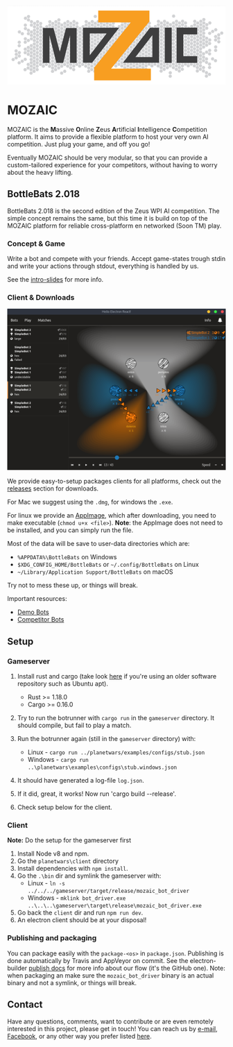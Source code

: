 <p align="center"><img src="/resources/Design%205.PNG" alt="MOZAIC"/></p>

# MOZAIC

MOZAIC is the **M**assive **O**nline **Z**eus **A**rtificial **I**ntelligence **C**ompetition platform.
It aims to provide a flexible platform to host your very own AI competition. Just plug your game, and off you go!

Eventually MOZAIC should be very modular, so that you can provide a custom-tailored experience for your competitors, without having to worry about the heavy lifting.

## BottleBats 2.018
BottleBats 2.018 is the second edition of the Zeus WPI AI competition. The simple concept remains the same, but this time it is build on top of the MOZAIC platform for reliable cross-platform en networked (Soon TM) play. 

### Concept & Game
Write a bot and compete with your friends. Accept game-states trough stdin and write your actions through stdout, everything is handled by us. 

See the [intro-slides](https://drive.google.com/open?id=1ZwFlXGm7WZ4urTFxXdyoEz7n19PjwkO4Z-iVYLWCDmg) for more info.

### Client & Downloads

<p align="center"><img src="/resources/clientv0.3.png" alt="MOZAIC"/></p>

We provide easy-to-setup packages clients for all platforms, check out the [releases](https://github.com/ZeusWPI/MOZAIC/releases) section for downloads.

For Mac we suggest using the `.dmg`, for windows the `.exe`.

For linux we provide an [AppImage](https://appimage.org/), which after downloading, you need to make executable (`chmod u+x <file>`).
**Note**: the AppImage does not need to be installed, and you can simply run the file.

Most of the data will be save to user-data directories which are:

* `%APPDATA%\BottleBats` on Windows
* `$XDG_CONFIG_HOME/BottleBats` or `~/.config/BottleBats` on Linux
* `~/Library/Application Support/BottleBats` on macOS

Try not to mess these up, or things will break.

Important resources:
 - [Demo Bots](https://github.com/ZeusWPI/MOZAIC/tree/development/planetwars/bots)
 - [Competitor Bots](https://hackmd.io/h4vmgyBDS-yQxrztywfxCQ#)

## Setup

### Gameserver

1. Install rust and cargo (take look [here](https://rustup.rs/) if you're using an older software repository such as Ubuntu apt).
    - Rust >= 1.18.0
    - Cargo >= 0.16.0

1. Try to run the botrunner with `cargo run` in the `gameserver` directory. It should compile, but fail to play a match.
1. Run the botrunner again (still in the `gameserver` directory) with:
    - Linux - `cargo run ../planetwars/examples/configs/stub.json`
    - Windows - `cargo run ..\planetwars\examples\configs\stub.windows.json`
1. It should have generated a log-file `log.json`.
1. If it did, great, it works! Now run 'cargo build --release'.
1. Check setup below for the client.

### Client

**Note:** Do the setup for the gameserver first

1. Install Node v8 and npm.
1. Go the `planetwars\client` directory
1. Install dependencies with `npm install`.
1. Go the `.\bin` dir and symlink the gameserver with:
    * Linux -  `ln -s ../../../gameserver/target/release/mozaic_bot_driver`
    * Windows -  `mklink bot_driver.exe ..\..\..\gameserver\target\release\mozaic_bot_driver.exe`
1. Go back the `client` dir and run `npm run dev`.
1. An electron client should be at your disposal!

### Publishing and packaging

You can package easily with the `package-<os>` in `package.json`. Publishing is done automatically by Travis and AppVeyor on commit. See the electron-builder [publish docs](https://www.electron.build/configuration/publish) for more info about our flow (it's the GitHub one).
Note: when packaging an make sure the `mozaic_bot_driver` binary is an actual binary and not a symlink, or things will break.

## Contact

Have any questions, comments, want to contribute or are even remotely interested in this project, please get in touch!
You can reach us by [e-mail](mailto:bottlebats@zeus.ugent.be), [Facebook](https://www.facebook.com/zeus.wpi), or any other way you prefer listed [here](https://zeus.ugent.be/about/).
